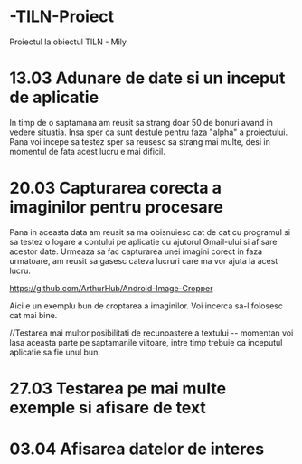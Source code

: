 # -TILN-Proiect
Proiectul la obiectul TILN - Mily


# 13.03 Adunare de date si un inceput de aplicatie

  In timp de o saptamana am reusit sa strang doar 50 de bonuri avand in vedere situatia. Insa sper ca sunt destule pentru faza "alpha" a proiectului. Pana voi incepe sa testez sper sa reusesc sa strang mai multe, desi in momentul de fata acest lucru e mai dificil.


# 20.03 Capturarea corecta a imaginilor pentru procesare

  Pana in aceasta data am reusit sa ma obisnuiesc cat de cat cu programul si sa testez o logare a contului pe aplicatie cu ajutorul Gmail-ului si afisare acestor date. Urmeaza sa fac capturarea unei imagini corect in faza urmatoare, am reusit sa gasesc cateva lucruri care ma vor ajuta la acest lucru.
  
  https://github.com/ArthurHub/Android-Image-Cropper
  
  Aici e un exemplu bun de croptarea a imaginilor. Voi incerca sa-l folosesc cat mai bine.

//Testarea mai multor posibilitati de recunoastere a textului -- momentan voi lasa aceasta parte pe saptamanile viitoare, intre timp trebuie ca inceputul aplicatie sa fie unul bun.


# 27.03 Testarea pe mai multe exemple si afisare de text

# 03.04 Afisarea datelor de interes

